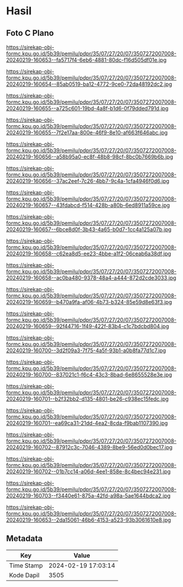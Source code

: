 # Hasil

## Foto C Plano

https://sirekap-obj-formc.kpu.go.id/5b39/pemilu/pdpr/35/07/27/20/07/3507272007008-20240219-160653--fa5717f4-6eb6-4881-80dc-f16d505df01e.jpg

https://sirekap-obj-formc.kpu.go.id/5b39/pemilu/pdpr/35/07/27/20/07/3507272007008-20240219-160654--85ab0519-ba12-4772-9ce0-72da48192dc2.jpg

https://sirekap-obj-formc.kpu.go.id/5b39/pemilu/pdpr/35/07/27/20/07/3507272007008-20240219-160655--a725c601-19bd-4a8f-b1d6-0f79dded791d.jpg

https://sirekap-obj-formc.kpu.go.id/5b39/pemilu/pdpr/35/07/27/20/07/3507272007008-20240219-160655--7f2e17aa-800e-46f9-8e10-af663f646abc.jpg

https://sirekap-obj-formc.kpu.go.id/5b39/pemilu/pdpr/35/07/27/20/07/3507272007008-20240219-160656--a58b95a0-ec8f-48b8-98cf-8bc0b7669b6b.jpg

https://sirekap-obj-formc.kpu.go.id/5b39/pemilu/pdpr/35/07/27/20/07/3507272007008-20240219-160656--37ac2eef-7c26-4bb7-9c4a-1cfa4946f0d6.jpg

https://sirekap-obj-formc.kpu.go.id/5b39/pemilu/pdpr/35/07/27/20/07/3507272007008-20240219-160657--43fdabcd-f514-428b-a80b-6ed8911a59ce.jpg

https://sirekap-obj-formc.kpu.go.id/5b39/pemilu/pdpr/35/07/27/20/07/3507272007008-20240219-160657--6bce8d0f-3b43-4a65-b0d7-1cc4a125a07b.jpg

https://sirekap-obj-formc.kpu.go.id/5b39/pemilu/pdpr/35/07/27/20/07/3507272007008-20240219-160658--c62ea8d5-ee23-4bbe-a1f2-06ceab6a38df.jpg

https://sirekap-obj-formc.kpu.go.id/5b39/pemilu/pdpr/35/07/27/20/07/3507272007008-20240219-160658--ac0ba480-9378-48a4-a444-872d2cde3033.jpg

https://sirekap-obj-formc.kpu.go.id/5b39/pemilu/pdpr/35/07/27/20/07/3507272007008-20240219-160659--b470a9fa-af06-4b73-b324-85e59d8e63f3.jpg

https://sirekap-obj-formc.kpu.go.id/5b39/pemilu/pdpr/35/07/27/20/07/3507272007008-20240219-160659--92f44716-1f49-422f-83b4-c1c7bdcbd804.jpg

https://sirekap-obj-formc.kpu.go.id/5b39/pemilu/pdpr/35/07/27/20/07/3507272007008-20240219-160700--3d2f09a3-7f75-4a5f-93b1-a0b8fa77d1c7.jpg

https://sirekap-obj-formc.kpu.go.id/5b39/pemilu/pdpr/35/07/27/20/07/3507272007008-20240219-160700--837021c1-f6c4-43c3-8bad-6e8655528e3e.jpg

https://sirekap-obj-formc.kpu.go.id/5b39/pemilu/pdpr/35/07/27/20/07/3507272007008-20240219-160701--b2f32bb2-d135-4801-be26-c938ec15fedc.jpg

https://sirekap-obj-formc.kpu.go.id/5b39/pemilu/pdpr/35/07/27/20/07/3507272007008-20240219-160701--ea69ca31-21dd-4ea2-8cda-f9bab1107390.jpg

https://sirekap-obj-formc.kpu.go.id/5b39/pemilu/pdpr/35/07/27/20/07/3507272007008-20240219-160702--87912c3c-7046-4389-8be9-56ed0d0bec17.jpg

https://sirekap-obj-formc.kpu.go.id/5b39/pemilu/pdpr/35/07/27/20/07/3507272007008-20240219-160702--01b7cc14-a06d-4ee1-858e-8c4bec94e231.jpg

https://sirekap-obj-formc.kpu.go.id/5b39/pemilu/pdpr/35/07/27/20/07/3507272007008-20240219-160703--f3440e61-875a-42fd-a98a-5ae1644bdca2.jpg

https://sirekap-obj-formc.kpu.go.id/5b39/pemilu/pdpr/35/07/27/20/07/3507272007008-20240219-160653--2da15061-46b6-4153-a523-93b3061610e8.jpg


## Metadata

| Key        | Value               |
| ---------- | ------------------- |
| Time Stamp | 2024-02-19 17:03:14 |
| Kode Dapil | 3505                |



